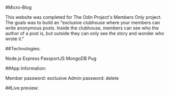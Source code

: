 #Micro-Blog

This website was completed for The Odin Project's Members Only project. The goals was to build an "exclusive clubhouse where your members can write anonymous posts. Inside the clubhouse, members can see who the author of a post is, but outside they can only see the story and wonder who wrote it."

##Technologies:

Node.js
Express
PassportJS
MongoDB
Pug


##App Information:

Member password: exclusive
Admin password: delete


##Live preview: 
